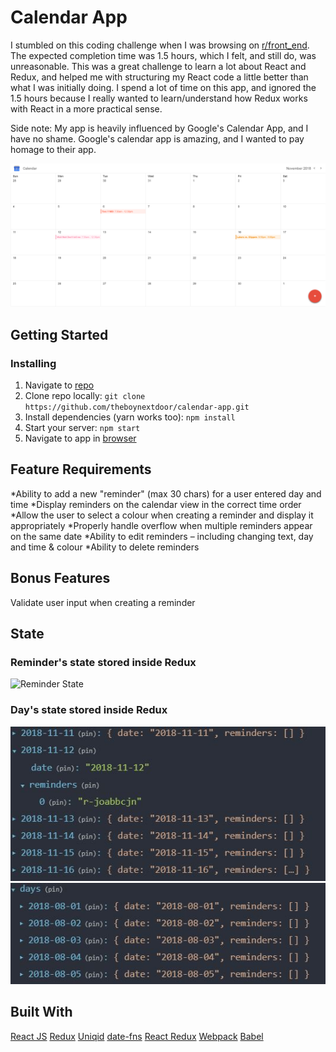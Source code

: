 # Calendar App 

I stumbled on this coding challenge when I was browsing on [r/front_end](https://www.reddit.com/r/Frontend/). The expected completion
time was 1.5 hours, which I felt, and still do, was unreasonable. This was a great challenge to learn a lot about React and Redux,
and helped me with structuring my React code a little better than what I was initially doing. I spend a lot of time on this app,
and ignored the 1.5 hours because I really wanted to learn/understand how Redux works with React in a more practical sense. 

Side note: My app is heavily influenced by Google's Calendar App, and I have no shame. Google's calendar app is amazing, and I wanted
to pay homage to their app. 


![Calendar](calendar.png)

## Getting Started

### Installing

1. Navigate to [repo](https://github.com/theboynextdoor/calendar-app) 
2. Clone repo locally:
`git clone https://github.com/theboynextdoor/calendar-app.git`
3. Install dependencies (yarn works too): 
`npm install` 
4. Start your server:
`npm start`
5. Navigate to app in [browser](http://localhost3000)

## Feature Requirements
*Ability to add a new "reminder" (max 30 chars) for a user entered day and time
*Display reminders on the calendar view in the correct time order
*Allow the user to select a colour when creating a reminder and display it appropriately
*Properly handle overflow when multiple reminders appear on the same date
*Ability to edit reminders – including changing text, day and time & colour
*Ability to delete reminders

## Bonus Features 
Validate user input when creating a reminder

## State 

### Reminder's state stored inside Redux
![Reminder State](reminder_state.jpg)

### Day's state stored inside Redux
![Day State](day_state2.jpg)
![Day State](day_state.jpg)

## Built With

[React JS](https://reactjs.org/)
[Redux](https://redux.js.org)
[Uniqid](https://www.npmjs.com/package/uniqid)
[date-fns](https://date-fns.org/)
[React Redux](https://react-redux.js.org/)
[Webpack](https://webpack.js.org)
[Babel](https://babeljs.io)
